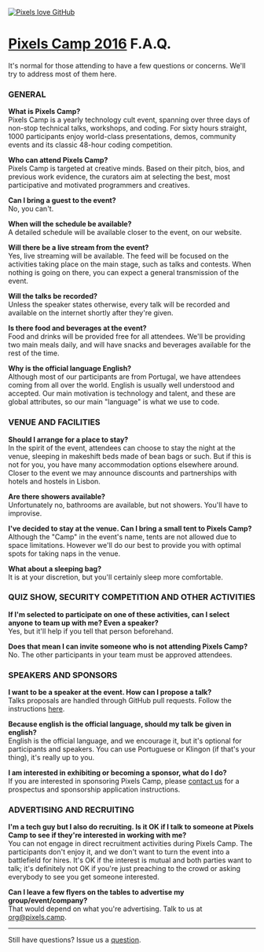 [![Pixels love GitHub](https://pixels.camp/img/pixels_camp_loves_github.svg)](https://pixels.camp)


# [Pixels Camp 2016](https://pixels.camp) F.A.Q.


It's normal for those attending to have a few questions or concerns. We'll try to address most of them here.


### GENERAL


**What is Pixels Camp?**  
Pixels Camp is a yearly technology cult event, spanning over three days of non-stop technical talks, workshops, and coding.
For sixty hours straight, 1000 participants enjoy world-class presentations, demos, community events and its classic 48-hour coding competition.


**Who can attend Pixels Camp?**  
Pixels Camp is targeted at creative minds. Based on their pitch, bios, and previous work evidence, the curators aim at selecting the best, most participative and motivated programmers and creatives.


**Can I bring a guest to the event?**  
No, you can't. 


**When will the schedule be available?**  
A detailed schedule will be available closer to the event, on our website.


**Will there be a live stream from the event?**  
Yes, live streaming will be available. The feed will be focused on the activities taking place on the main stage, such as talks and contests. When nothing is going on there, you can expect a general transmission of the event.


**Will the talks be recorded?**  
Unless the speaker states otherwise, every talk will be recorded and available on the internet shortly after they're given.


**Is there food and beverages at the event?**  
Food and drinks will be provided free for all attendees. We'll be providing two main meals daily, and will have snacks and beverages available for the rest of the time. 


**Why is the official language English?**  
Although most of our participants are from Portugal, we have attendees coming from all over the world. English is usually well understood and accepted. Our main motivation is technology and talent, and these are global attributes, so our main "language" is what we use to code. 


### VENUE AND FACILITIES

**Should I arrange for a place to stay?**  
In the spirit of the event, attendees can choose to stay the night at the venue, sleeping in makeshift beds made of bean bags or such. But if this is not for you, you have many accommodation options elsewhere around. Closer to the event we may announce discounts and partnerships with hotels and hostels in Lisbon.


**Are there showers available?**  
Unfortunately no, bathrooms are available, but not showers. You'll have to improvise.


**I've decided to stay at the venue. Can I bring a small tent to Pixels Camp?**  
Although the "Camp" in the event's name, tents are not allowed due to space limitations. However we'll do our best to provide you with optimal spots for taking naps in the venue.


**What about a sleeping bag?**  
It is at your discretion, but you'll certainly sleep more comfortable.


### QUIZ SHOW, SECURITY COMPETITION AND OTHER ACTIVITIES

**If I'm selected to participate on one of these activities, can I select anyone to team up with me? Even a speaker?**  
Yes, but it'll help if you tell that person beforehand.

**Does that mean I can invite someone who is not attending Pixels Camp?**  
No. The other participants in your team must be approved attendees.


### SPEAKERS AND SPONSORS

**I want to be a speaker at the event. How can I propose a talk?**  
Talks proposals are handled through GitHub pull requests. Follow the instructions [here](https://github.com/PixelsCamp/pixels_camp_2016_talks/blob/master/README.md).


**Because english is the official language, should my talk be given in english?**  
English is the official language, and we encourage it, but it's optional for participants and speakers. You can use Portuguese or Klingon (if that's your thing), it's really up to you.


**I am interested in exhibiting or becoming a sponsor, what do I do?**  
If you are interested in sponsoring Pixels Camp, please [contact us](mailto:org@pixels.camp) for a prospectus and sponsorship application instructions.


### ADVERTISING AND RECRUITING

**I'm a tech guy but I also do recruiting. Is it OK if I talk to someone at Pixels Camp to see if they're interested in working with me?**  
You can not engage in direct recruitment activities during Pixels Camp. The participants don't enjoy it, and we don't want to turn the event into a battlefield for hires. It's OK if the interest is mutual and both parties want to talk; it's definitely not OK if you're just preaching to the crowd or asking everybody to see you get someone interested.


**Can I leave a few flyers on the tables to advertise my group/event/company?**  
That would depend on what you're advertising. Talk to us at [org@pixels.camp](mailto:org@pixels.camp).


***

Still have questions? Issue us a [question](https://github.com/PixelsCamp/pixels_camp_2016/issues/new?labels=question).
